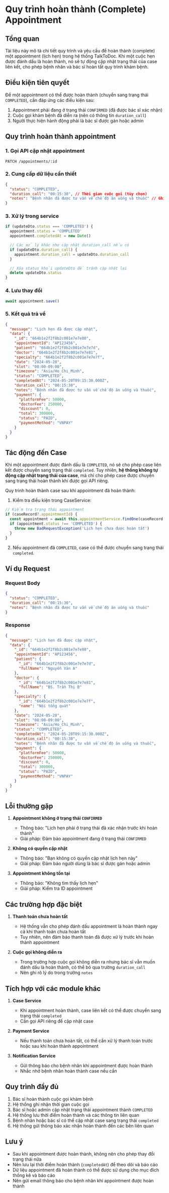 # Quy trình hoàn thành (Complete) Appointment

## Tổng quan

Tài liệu này mô tả chi tiết quy trình và yêu cầu để hoàn thành (complete) một appointment (lịch hẹn) trong hệ thống TalkToDoc. Khi một cuộc hẹn được đánh dấu là hoàn thành, nó sẽ tự động cập nhật trạng thái của case liên kết, cho phép bệnh nhân và bác sĩ hoàn tất quy trình khám bệnh.

## Điều kiện tiên quyết

Để một appointment có thể được hoàn thành (chuyển sang trạng thái `COMPLETED`), cần đáp ứng các điều kiện sau:

1. Appointment phải đang ở trạng thái `CONFIRMED` (đã được bác sĩ xác nhận)
2. Cuộc gọi khám bệnh đã diễn ra (nên có thông tin `duration_call`)
3. Người thực hiện hành động phải là bác sĩ được gán hoặc admin

## Quy trình hoàn thành appointment

### 1. Gọi API cập nhật appointment

```http
PATCH /appointments/:id
```

### 2. Cung cấp dữ liệu cần thiết

```json
{
  "status": "COMPLETED",
  "duration_call": "00:15:30", // Thời gian cuộc gọi (tùy chọn)
  "notes": "Bệnh nhân đã được tư vấn về chế độ ăn uống và thuốc" // Ghi chú (tùy chọn)
}
```

### 3. Xử lý trong service

```typescript
if (updateDto.status === 'COMPLETED') {
  appointment.status = 'COMPLETED'
  appointment.completedAt = new Date()

  // Các xử lý khác như cập nhật duration_call nếu có
  if (updateDto.duration_call) {
    appointment.duration_call = updateDto.duration_call
  }

  // Xóa status khỏi updateDto để tránh cập nhật lại
  delete updateDto.status
}
```

### 4. Lưu thay đổi

```typescript
await appointment.save()
```

### 5. Kết quả trả về

```json
{
  "message": "Lịch hẹn đã được cập nhật",
  "data": {
    "_id": "664b1e2f2f8b2c001e7e7e80",
    "appointmentId": "AP123456",
    "patient": "664b1e2f2f8b2c001e7e7e7d",
    "doctor": "664b1e2f2f8b2c001e7e7e81",
    "specialty": "664b1e2f2f8b2c001e7e7e7f",
    "date": "2024-05-20",
    "slot": "08:00-09:00",
    "timezone": "Asia/Ho_Chi_Minh",
    "status": "COMPLETED",
    "completedAt": "2024-05-20T09:15:30.000Z",
    "duration_call": "00:15:30",
    "notes": "Bệnh nhân đã được tư vấn về chế độ ăn uống và thuốc",
    "payment": {
      "platformFee": 50000,
      "doctorFee": 250000,
      "discount": 0,
      "total": 300000,
      "status": "PAID",
      "paymentMethod": "VNPAY"
    }
  }
}
```

## Tác động đến Case

Khi một appointment được đánh dấu là `COMPLETED`, nó sẽ cho phép case liên kết được chuyển sang trạng thái `completed`. Tuy nhiên, **hệ thống không tự động cập nhật trạng thái của case**, mà chỉ cho phép case được chuyển sang trạng thái hoàn thành khi được gọi API riêng.

Quy trình hoàn thành case sau khi appointment đã hoàn thành:

1. Kiểm tra điều kiện trong CaseService:

```typescript
// Kiểm tra trạng thái appointment
if (caseRecord?.appointmentId) {
  const appointment = await this.appointmentService.findOne(caseRecord.appointmentId.toString())
  if (appointment.status !== 'COMPLETED') {
    throw new BadRequestException('Lịch hẹn chưa được hoàn tất')
  }
}
```

2. Nếu appointment đã `COMPLETED`, case có thể được chuyển sang trạng thái `completed`.

## Ví dụ Request

### Request Body

```json
{
  "status": "COMPLETED",
  "duration_call": "00:15:30",
  "notes": "Bệnh nhân đã được tư vấn về chế độ ăn uống và thuốc"
}
```

### Response

```json
{
  "message": "Lịch hẹn đã được cập nhật",
  "data": {
    "_id": "664b1e2f2f8b2c001e7e7e80",
    "appointmentId": "AP123456",
    "patient": {
      "_id": "664b1e2f2f8b2c001e7e7e7d",
      "fullName": "Nguyễn Văn A"
    },
    "doctor": {
      "_id": "664b1e2f2f8b2c001e7e7e81",
      "fullName": "BS. Trần Thị B"
    },
    "specialty": {
      "_id": "664b1e2f2f8b2c001e7e7e7f",
      "name": "Nội tổng quát"
    },
    "date": "2024-05-20",
    "slot": "08:00-09:00",
    "timezone": "Asia/Ho_Chi_Minh",
    "status": "COMPLETED",
    "completedAt": "2024-05-20T09:15:30.000Z",
    "duration_call": "00:15:30",
    "notes": "Bệnh nhân đã được tư vấn về chế độ ăn uống và thuốc",
    "payment": {
      "platformFee": 50000,
      "doctorFee": 250000,
      "discount": 0,
      "total": 300000,
      "status": "PAID",
      "paymentMethod": "VNPAY"
    }
  }
}
```

## Lỗi thường gặp

1. **Appointment không ở trạng thái `CONFIRMED`**

   - Thông báo: "Lịch hẹn phải ở trạng thái đã xác nhận trước khi hoàn thành"
   - Giải pháp: Đảm bảo appointment đang ở trạng thái `CONFIRMED`

2. **Không có quyền cập nhật**

   - Thông báo: "Bạn không có quyền cập nhật lịch hẹn này"
   - Giải pháp: Đảm bảo người dùng là bác sĩ được gán hoặc admin

3. **Appointment không tồn tại**
   - Thông báo: "Không tìm thấy lịch hẹn"
   - Giải pháp: Kiểm tra ID appointment

## Các trường hợp đặc biệt

1. **Thanh toán chưa hoàn tất**

   - Hệ thống vẫn cho phép đánh dấu appointment là hoàn thành ngay cả khi thanh toán chưa hoàn tất
   - Tuy nhiên, nên đảm bảo thanh toán đã được xử lý trước khi hoàn thành appointment

2. **Cuộc gọi không diễn ra**
   - Trong trường hợp cuộc gọi không diễn ra nhưng bác sĩ vẫn muốn đánh dấu là hoàn thành, có thể bỏ qua trường `duration_call`
   - Nên ghi rõ lý do trong trường `notes`

## Tích hợp với các module khác

1. **Case Service**

   - Khi appointment hoàn thành, case liên kết có thể được chuyển sang trạng thái `completed`
   - Cần gọi API riêng để cập nhật case

2. **Payment Service**

   - Nếu thanh toán chưa hoàn tất, có thể cần xử lý thanh toán trước hoặc sau khi hoàn thành appointment

3. **Notification Service**
   - Gửi thông báo cho bệnh nhân khi appointment được hoàn thành
   - Nhắc nhở bệnh nhân hoàn thành case nếu cần

## Quy trình đầy đủ

1. Bác sĩ hoàn thành cuộc gọi khám bệnh
2. Hệ thống ghi nhận thời gian cuộc gọi
3. Bác sĩ hoặc admin cập nhật trạng thái appointment thành `COMPLETED`
4. Hệ thống lưu thời điểm hoàn thành và các thông tin liên quan
5. Bệnh nhân hoặc bác sĩ có thể cập nhật case sang trạng thái `completed`
6. Hệ thống gửi thông báo xác nhận hoàn thành đến các bên liên quan

## Lưu ý

- Sau khi appointment được hoàn thành, không nên cho phép thay đổi trạng thái nữa
- Nên lưu lại thời điểm hoàn thành (`completedAt`) để theo dõi và báo cáo
- Dữ liệu appointment đã hoàn thành có thể được sử dụng cho mục đích thống kê và báo cáo
- Nên gửi email thông báo cho bệnh nhân khi appointment được hoàn thành
